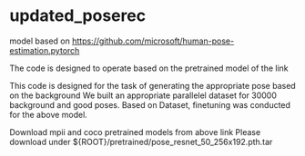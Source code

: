 # updated_poserec

model based on 
https://github.com/microsoft/human-pose-estimation.pytorch

The code is designed to operate based on the pretrained model of the link

This code is designed for the task of generating the appropriate pose based on the background
We built an appropriate parallelel dataset for 30000 background and good poses.
Based on Dataset, finetuning was conducted for the above model.



Download mpii and coco pretrained models from above link
Please download under
${ROOT}/pretrained/pose_resnet_50_256x192.pth.tar
